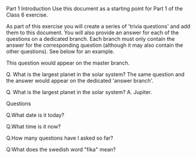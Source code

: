 Part 1 Introduction Use this document as a starting point for Part 1 of the Class 6 exercise.

As part of this exercise you will create a series of 'trivia questions' and add them to this document. You will also provide an answer for each of the questions on a dedicated branch. Each branch must only contain the answer for the corresponding question (although it may also contain the other questions). See below for an example.

This question would appear on the master branch.

Q. What is the largest planet in the solar system? The same question and the answer would appear on the dedicated 'answer branch'.

Q. What is the largest planet in the solar system? A. Jupiter.

Questions

Q.What date is it today?


Q.What time is it now?


Q.How many questions have I asked so far?


Q:What does the swedish word "fika" mean?


